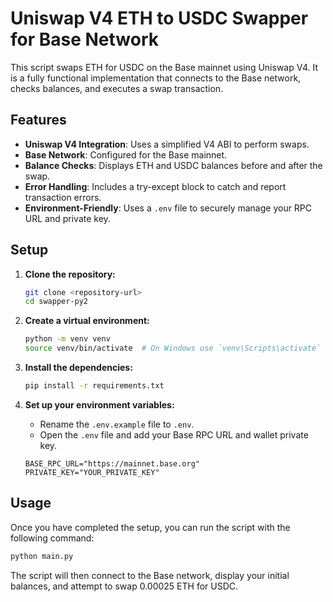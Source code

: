 # Uniswap V4 ETH to USDC Swapper for Base Network

This script swaps ETH for USDC on the Base mainnet using Uniswap V4. It is a fully functional implementation that connects to the Base network, checks balances, and executes a swap transaction.

## Features

-   **Uniswap V4 Integration**: Uses a simplified V4 ABI to perform swaps.
-   **Base Network**: Configured for the Base mainnet.
-   **Balance Checks**: Displays ETH and USDC balances before and after the swap.
-   **Error Handling**: Includes a try-except block to catch and report transaction errors.
-   **Environment-Friendly**: Uses a `.env` file to securely manage your RPC URL and private key.

## Setup

1.  **Clone the repository:**
    ```bash
    git clone <repository-url>
    cd swapper-py2
    ```

2.  **Create a virtual environment:**
    ```bash
    python -m venv venv
    source venv/bin/activate  # On Windows use `venv\Scripts\activate`
    ```

3.  **Install the dependencies:**
    ```bash
    pip install -r requirements.txt
    ```

4.  **Set up your environment variables:**
    -   Rename the `.env.example` file to `.env`.
    -   Open the `.env` file and add your Base RPC URL and wallet private key.

    ```env
    BASE_RPC_URL="https://mainnet.base.org"
    PRIVATE_KEY="YOUR_PRIVATE_KEY"
    ```

## Usage

Once you have completed the setup, you can run the script with the following command:

```bash
python main.py
```

The script will then connect to the Base network, display your initial balances, and attempt to swap 0.00025 ETH for USDC.
